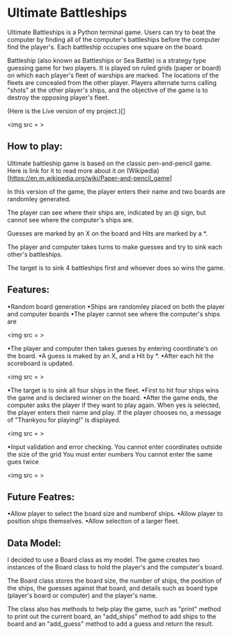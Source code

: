 # Ultimate Battleships

Ultimate Battleships is a Python terminal game. Users can try to beat the computer by finding all of the computer's battleships before the computer find the player's. Each battleship occupies one square on the board.

Battleship (also known as Battleships or Sea Battle) is a strategy type guessing game for two players. It is played on ruled grids (paper or board) on which each player's fleet of warships are marked. The locations of the fleets are concealed from the other player. Players alternate turns calling "shots" at the other player's ships, and the objective of the game is to destroy the opposing player's fleet.

(Here is the Live version of my project.)[]

<img src = >

## How to play:

Ultimate battleship game is based on the classic pen-and-pencil game. Here is link for it to read more about it on (Wikipedia)[https://en.m.wikipedia.org/wiki/Paper-and-pencil_game]

In this version of the game, the player enters their name and two boards are randomley generated.

The player can see where their ships are, indicated by an @ sign, but cannot see where the computer's ships are.

Guesses are marked by an X on the board and Hits are marked by a *.

The player and computer takes turns to make guesses and try to sink each other's battleships.

The target is to sink 4 battleships first and whoever does so wins the game. 


## Features:

•Random board generation
•Ships are randomley placed on both the player and computer boards
•The player cannot see where the computer's ships are

<img src = >

•The player and computer then takes gueses by entering coordinate's on the board.
•A guess is maked by an X, and a Hit by *.
•After each hit the scoreboard is updated.

<img src = >

•The target is to sink all four ships in the fleet.
•First to hit four ships wins the game and is declared winner on the board.
•After the game ends, the computer asks the player if they want to play again. When yes is selected, the player enters their name and play. If the player chooses no, a message of "Thankyou for playing!" is displayed.

<img src = >

•Input validation and error checking.
You cannot enter coordinates outside the size of the grid
You must enter numbers
You cannot enter the same gues twice

<img src = >

## Future Featres:

•Allow player to select the board size and numberof ships.
•Allow player to position ships themselves.
•Allow selection of a larger fleet.

## Data Model:

I decided to use a Board class as my model. The game creates two instances of the Board class to hold the player's and the computer's board.

The Board class stores the board size, the number of ships, the position of the ships, the guesses against that board, and details such as board type (player's board or computer) and the player's name.

The class also has methods to help play the game, such as "print" method to print out the current board, an "add_ships" method to add ships to the board and an "add_guess" method to add a guess and return the result.
